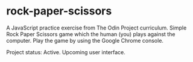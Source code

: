 # rock-paper-scissors
A JavaScript practice exercise from The Odin Project curriculum. Simple Rock Paper Scissors game which the human (you) plays against the computer. Play the game by using the Google Chrome console.

Project status: Active. Upcoming user interface.
